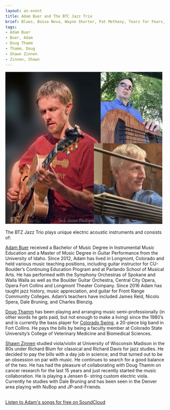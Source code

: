 ```yaml
---
layout: an-event
title: Adam Buer and The BTC Jazz Trio
brief: Blues, Bossa Nova, Wayne Shorter, Pat Metheny, Tears for Fears, ...
tags:
- Adam Buer
- Buer, Adam
- Doug Thamm
- Thamm, Doug
- Shawn Zinnen
- Zinnen, Shawn
---
```

![Adam Buer BTC Trio](/pics/20240826-AdamBuerBTZ.jpg)

The BTZ Jazz Trio plays unique electric acoustic instruments and consists of:

[Adam Buer](https://www.adambuer.com/) received a Bachelor of Music Degree in Instrumental Music Education and a Master of Music Degree in Guitar Performance from the University of Idaho. Since 2012, Adam has lived in Longmont, Colorado and held various music teaching positions, including guitar instructor for CU-Boulder’s Continuing Education Program and at Parlando School of Musical Arts. He has performed  with the Symphony Orchestras of Spokane and Walla Walla as well as the Boulder Guitar Orchestra, Central City Opera, Opera Fort Collins and Longmont Theater Company. Since 2016 Adam has taught jazz history, music appreciation, and guitar for Front Range Community Colleges. Adam’s teachers have included James Reid, Nicolo Spera, Dale Bruning, and Charles Blenzig.

[Doug Thamm](https://www.csuanimalcancercenter.org/dr-doug-thamm/) has been playing and arranging music semi-professionally (in other words he gets paid, but not enough to make a living) since the 1980’s and is currently the bass player for [Colorado Swing](https://www.facebook.com/ColoradoSwing/), a 20-piece big band in Fort Collins. He pays the bills by being a faculty member at Colorado State University’s College of Veterinary Medicine and Biomedical Sciences.

[Shawn Zinnen](https://www.facebook.com/zinnens/) studied viola/violin at University of Wisconsin Madison in the 80s under Richard Blum for classical and Richard Davis for jazz studies. He decided to pay the bills with a day job in science; and that turned out to be an obsession on par with music. He continues to search for a good balance of the two. He has had the pleasure of collaborating with Doug Thamm on cancer research for the last 15 years and just recently started the music collaboration. He is playing a Jensen 6- string custom electric viola. Currently he studies with Dale Bruning and has been seen in the Denver area playing with NuBop and JP-and-Friends.  
<br>

[Listen to Adam's songs for free on SoundCloud](https://soundcloud.com/adam-buer)
